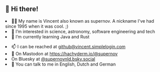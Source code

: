 <h2>👋 Hi there!</h2>
<li>👩‍💻 My name is Vincent also known as supernov. A nickname I've had since 1995 when it was cool. ;)
<li>👀 I’m interested in science, astronomy, software engineering and tech
<li>🌱 I’m currently learning Java and Rust
<p>
  <li>📫 I can be reached at <a href="mailto:github@vincent.simplelogin.com">github@vincent.simplelogin.com</a>
<li>🐤 On Mastodon at <a rel="me" href="https://hachyderm.io/@supernov">https://hachyderm.io/@supernov</a>
<li>   On Bluesky at <a rel="me" href="https://supernovnld.bsky.social">@supernovnld.bsky.social</a>
<li>🙊 You can talk to me in English, Dutch and German
